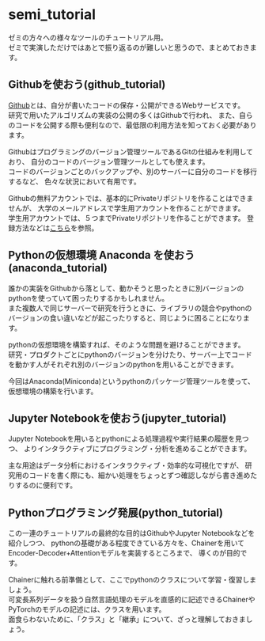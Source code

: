 # semi_tutorial
ゼミの方々への様々なツールのチュートリアル用。  
ゼミで実演しただけではあとで振り返るのが難しいと思うので、まとめておきます。

## Githubを使おう(github_tutorial)
[Github](https://github.com)とは、自分が書いたコードの保存・公開ができるWebサービスです。  
研究で用いたアルゴリズムの実装の公開の多くはGithubで行われ、
また、自らのコードを公開する際も便利なので、最低限の利用方法を知っておく必要があります。

Githubはプログラミングのバージョン管理ツールであるGitの仕組みを利用しており、
自分のコードのバージョン管理ツールとしても使えます。  
コードのバージョンごとのバックアップや、別のサーバーに自分のコードを移行するなど、
色々な状況において有用です。

Githubの無料アカウントでは、基本的にPrivateリポジトリを作ることはできませんが、
大学のメールアドレスで学生用アカウントを作ることができます。  
学生用アカウントでは、５つまでPrivateリポジトリを作ることができます。
登録方法などは[こちら](https://qiita.com/mtfum/items/d8c06c9a28ce04d3043a)を参照。

## Pythonの仮想環境 Anaconda を使おう(anaconda_tutorial)
誰かの実装をGithubから落として、動かそうと思ったときに別バージョンのpythonを使っていて困ったりするかもしれません。  
また複数人で同じサーバーで研究を行うときに、ライブラリの競合やpythonのバージョンの食い違いなどが起こったりすると、同じように困ることになります。  

pythonの仮想環境を構築すれば、そのような問題を避けることができます。  
研究・プロダクトごとにpythonのバージョンを分けたり、サーバー上でコードを動かす人がそれぞれ別のバージョンのpythonを用いることができます。

今回はAnaconda(Miniconda)というpythonのパッケージ管理ツールを使って、仮想環境の構築を行います。

## Jupyter Notebookを使おう(jupyter_tutorial)
Jupyter Notebookを用いるとpythonによる処理過程や実行結果の履歴を見つつ、
よりインタラクティブにプログラミング・分析を進めることができます。

主な用途はデータ分析におけるインタラクティブ・効率的な可視化ですが、
研究用のコードを書く際にも、細かい処理をちょっとずつ確認しながら書き進めたりするのに便利です。



## Pythonプログラミング発展(python_tutorial)
この一連のチュートリアルの最終的な目的はGithubやJupyter Notebookなどを紹介しつつ、
pythonの基礎がある程度できている方々を、Chainerを用いてEncoder-Decoder+Attentionモデルを実装するところまで、
導くのが目的です。

Chainerに触れる前準備として、ここでpythonのクラスについて学習・復習しましょう。  
可変長系列データを扱う自然言語処理のモデルを直感的に記述できるChainerやPyTorchのモデルの記述には、クラスを用います。  
面食らわないために、「クラス」と「継承」について、ざっと理解しておきましょう。
